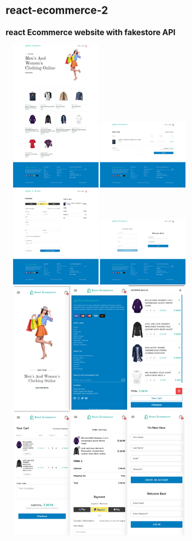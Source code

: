 # react-ecommerce-2

## react Ecommerce website with fakestore API

<div align="center">
  <div align="center">
    <img src="./src/screenshots/screencapture-localhost-3000-2022-12-26-19_15_29.png" width="230" />
    <img src="./src/screenshots/screencapture-localhost-3000-cart-2022-12-26-19_18_52.png" width="230" />
    <img src="./src/screenshots/screencapture-localhost-3000-checkout-2022-12-26-19_19_19.png" width="230" />
    <img src="./src/screenshots/screencapture-localhost-3000-login-2022-12-26-19_18_01.png" width="230" />
  </div>

  <div>
    <img src="./src/screenshots/Screenshot_1.jpg" width="150" />
    <img src="./src/screenshots/Screenshot_2.jpg" width="150" />
    <img src="./src/screenshots/Screenshot_3.jpg" width="150" />
    <img src="./src/screenshots/Screenshot_4.jpg" width="150" />
    <img src="./src/screenshots/Screenshot_5.jpg" width="150" />
    <img src="./src/screenshots/Screenshot_6.jpg" width="150" />
  </div>
</div>
